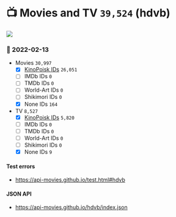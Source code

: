 # :tv: Movies and TV `39,524` (hdvb)

<a href="https://API-Movies.github.io"><img src="https://API-Movies.github.io/banner.png?cache"></a>

### :date: 2022-02-13
- Movies `30,997`
  - [x] <a href="https://API-Movies.github.io/hdvb/movie_kinopoisk_ids.json">KinoPoisk IDs</a> `26,051`
  - [ ] IMDb IDs `0`
  - [ ] TMDb IDs `0`
  - [ ] World-Art IDs `0`
  - [ ] Shikimori IDs `0`
  - [x] None IDs `164`
- TV `8,527`
  - [x] <a href="https://API-Movies.github.io/hdvb/tv_kinopoisk_ids.json">KinoPoisk IDs</a> `5,820`
  - [ ] IMDb IDs `0`
  - [ ] TMDb IDs `0`
  - [ ] World-Art IDs `0`
  - [ ] Shikimori IDs `0`
  - [x] None IDs `9`
#### Test errors
- <a href='https://api-movies.github.io/test.html#hdvb'>https://api-movies.github.io/test.html#hdvb</a>
#### JSON API
- <a href='https://api-movies.github.io/hdvb/index.json'>https://api-movies.github.io/hdvb/index.json</a>
